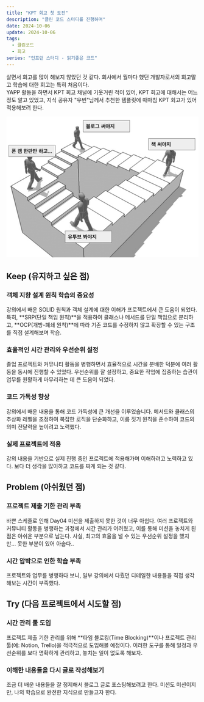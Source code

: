```yaml
---
title: "KPT 회고 첫 도전"
description: "클린 코드 스터디를 진행하며"
date: 2024-10-06
update: 2024-10-06
tags:
  - 클린코드
  - 회고
series: "인프런 스터디 - 읽기좋은 코드"
---
```


살면서 회고를 많이 해보지 않았던 것 같다. 회사에서 월마다 했던 개발자로서의 회고말고 학습에 대한 회고는 특히 처음이다. <br>
YAPP 활동을 하면서 KPT 회고 채널에 기웃거린 적이 있어, KPT 회고에 대해서는 어느정도 알고 있었고, 지식 공유자 "우빈"님께서 추천한 템플릿에 때마침 KPT 회고가 있어 적용해보려 한다.

![alt text](image.png)

## Keep (유지하고 싶은 점)

### 객체 지향 설계 원칙 학습의 중요성 
강의에서 배운 SOLID 원칙과 객체 설계에 대한 이해가 프로젝트에서 큰 도움이 되었다. 특히, **SRP(단일 책임 원칙)**을 적용하여 클래스나 메서드를 단일 책임으로 분리하고, **OCP(개방-폐쇄 원칙)**에 따라 기존 코드를 수정하지 않고 확장할 수 있는 구조를 직접 설계해보며 학습.

### 효율적인 시간 관리와 우선순위 설정
졸업 프로젝트와 커뮤니티 활동을 병행하면서 효율적으로 시간을 분배한 덕분에 여러 활동을 동시에 진행할 수 있었다. 우선순위를 잘 설정하고, 중요한 작업에 집중하는 습관이 업무를 원활하게 마무리하는 데 큰 도움이 되었다.

### 코드 가독성 향상
강의에서 배운 내용을 통해 코드 가독성에 큰 개선을 이루었습니다. 메서드와 클래스의 추상화 레벨을 조정하여 복잡한 로직을 단순화하고, 이름 짓기 원칙을 준수하여 코드의 의미 전달력을 높이려고 노력했다.

### 실제 프로젝트에 적용 
강의 내용을 기반으로 실제 진행 중인 프로젝트에 적용해가며 이해하려고 노력하고 있다. 보다 더 생각을 많이하고 코드를 짜게 되는 것 같다.

## Problem (아쉬웠던 점)

### 프로젝트 제출 기한 관리 부족
바쁜 스케줄로 인해 Day04 미션을 제출하지 못한 것이 너무 아쉽다. 여러 프로젝트와 커뮤니티 활동을 병행하는 과정에서 시간 관리가 어려웠고, 이를 통해 미션을 놓치게 된 점은 아쉬운 부분으로 남는다. 사실, 최고의 효율을 낼 수 있는 우선순위 설정을 했지만... 못한 부분이 있어 아숩다..

### 시간 압박으로 인한 학습 부족
프로젝트와 업무를 병행하다 보니, 일부 강의에서 다뤘던 디테일한 내용들을 직접 생각해보는 시간이 부족했다.

## Try (다음 프로젝트에서 시도할 점)
### 시간 관리 툴 도입
프로젝트 제출 기한 관리를 위해 **타임 블로킹(Time Blocking)**이나 프로젝트 관리 툴(예: Notion, Trello)을 적극적으로 도입해볼 예정이다. 이러한 도구를 통해 일정과 우선순위를 보다 명확하게 관리하고, 놓치는 일이 없도록 해보자.

### 이해한 내용들을 다시 글로 작성해보기
조금 더 배운 내용들을 잘 정제해서 블로그 글로 포스팅해보려고 한다. 미션도 미션이지만, 나의 학습으로 완전한 지식으로 만들고자 한다.